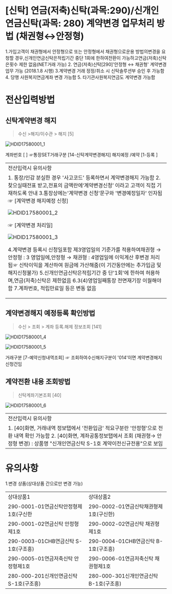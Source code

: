 # [신탁] 연금(저축)신탁(과목:290)/신개인연금신탁(과목: 280) 계약변경 업무처리 방법 (채권형↔안정형)
1.가입고객이 채권형에서 안정형으로 또는 안정형에서 채권형으로운용 방법의변경을 요청할 경우,신개인연금신탁은적립기간 중단 1회에 한하여전환이 가능하고연금(저축)신탁은횟수 제한 없음(NET거래 가능)
2. 연금(저축)신탁[290]'안정형 ↔ 채권형' 계약변경업무 가능
(2018.1.8 시행)
3.계약변경 거래 정정/취소 시 신탁솔루션부 승인 후
가능함
4. 당행 사원복지연금계좌 변경 가능함
5. 타기관사원복지연금도 계약변경 가능함
# 전산입력방법
## 신탁계약변경 해지
> 수신 >해지/이수관 > 해지 [5]

![HDID17580001_1](HDID17580001_1.jpg)

계좌번호 [ ] ☞통장SET거래구분 [14-신탁계약변경해지]
해지예정
/예약
[1-등록 ]

<table><tbody><tr>
<td>
전산입력시 유의사항</td></tr><tr>
<td>1. 통장/인감 분실한 경우 '사고코드' 등록하면서 계약변경해지 가능함
2.찾으실때전표 받고,전표의 금액란에‘계약변경신청’ 이라고 고객이 직접 기재하도록 안내
3.통장상에는'계약변경 신청'문구와 '변경예정일자' 인자됨☞ [계약변경 해지예정 신청]

![HDID17580001_2](HDID17580001_2.jpg)

☞ [계약변경 처리일]

![HDID17580001_3](HDID17580001_3.jpg)

4.계약변경 등록시 신청일포함 제3영업일의 기준가를 적용하여채권형 → 안정형 : 3 영업일에,안정형 → 채권형 : 4영업일에 이익계산 후변경 처리됨☞ 신탁이익을 계산하여 원금에 가산해줌(이 기간동안에는 추가입금 및해지신청불가)
5.신개인연금신탁은적립기간 중 단'1회'에 한하여 허용하며,연금(저축)신탁은 제한없음
6.3(4)영업일째통장 전면재기장 이월해야함
7.계좌번호, 적립만료일 등은 변동 없음</td></tr></tbody>
</table>


## 계약변경해지 예정등록 확인방법
> 수신 > 조회 > 계좌 등록.해제 정보조회 [141]

![HDID17580001_4](HDID17580001_4.jpg)


![HDID17580001_5](HDID17580001_5.jpg)

거래구분 [7-예약신청내역조회]
☞ 조회하여수신해지구분이 '014'이면 계약변경해지 신청건임
## 계약전환 내용 조회방법
> 신탁계좌기본조회 [40]

![HDID17580001_6](HDID17580001_6.jpg)


<table><tbody><tr>
<td>
전산입력시 유의사항</td></tr><tr>
<td>1. [40]화면, 거래내역 정보탭에서 '전환입금' 적요구분란 '안정형'으로 전환 내역 확인 가능함
2. [40]화면, 계좌공통정보탭에서 조회 (채권형→ 안정형 변경) : 상품명 "신개인연금신탁 S-1호 계약이전신규전용"으로 보임</td></tr></tbody>
</table>


# 유의사항
1.변경 상품(상대상품 간으로만 변경 가능)

<table><tbody><tr>
<td>
상대상품1</td>
<td>
상대상품2</td></tr><tr>
<td>290-0001-01연금신탁안정형제1호(구신한</td>
<td>290-0002-01연금신탁채권형제1호(구신한)</td></tr><tr>
<td>290-0001-02연금신탁 안정형제1호</td>
<td>290-0002-02연금신탁 채권형제1호</td></tr><tr>
<td>290-0003-01CHB연금신탁 S-1호(구조흥)</td>
<td>290-0004-01CHB연금신탁 B-1호(구조흥)</td></tr><tr>
<td>290-0005-01연금저축신탁 안정형제1호</td>
<td>290-0006-01연금저축신탁 채권형제1호</td></tr><tr>
<td>280-000-201신개인연금신탁 S-1호(구조흥)</td>
<td>280-000-301신개인연금신탁 B-1호(구조흥)</td></tr></tbody>
</table>


